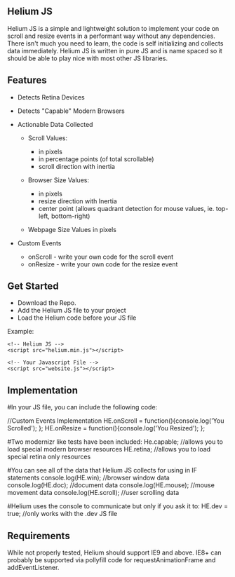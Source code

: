 ## Helium JS
Helium JS is a simple and lightweight solution to implement your code on scroll and resize events in a performant way without any dependencies. There isn't much you need to learn, the code is self initializing and collects data immediately. Helium JS is written in pure JS and is name spaced so it should be able to play nice with most other JS libraries.

## Features
- Detects Retina Devices
- Detects "Capable" Modern Browsers

- Actionable Data Collected
	- Scroll Values:
		- in pixels
		- in percentage points (of total scrollable)
		- scroll direction with inertia

	- Browser Size Values:
		- in pixels
		- resize direction with Inertia
		- center point (allows quadrant detection for mouse values, ie. top-left, bottom-right)

	- Webpage Size Values in pixels

- Custom Events
	- onScroll - write your own code for the scroll event
	- onResize - write your own code for the resize event


## Get Started
- Download the Repo.
- Add the Helium JS file to your project
- Load the Helium code before your JS file

Example:
<body>
	<!-- your content here -->

	<!-- Helium JS -->
	<script src="helium.min.js"></script>

	<!-- Your Javascript File -->
	<script src="website.js"></script>
</body>

## Implementation
#In your JS file, you can include the following code:

//Custom Events Implementation
HE.onScroll = function(){console.log('You Scrolled'); };
HE.onResize = function(){console.log('You Resized'); };

#Two modernizr like tests have been included:
He.capable; //allows you to load special modern browser resources
HE.retina; //allows you to load special retina only resources

#You can see all of the data that Helium JS collects for using in IF statements
console.log(HE.win); //browser window data
console.log(HE.doc); //document data
console.log(HE.mouse); //mouse movement data
console.log(HE.scroll); //user scrolling data

#Helium uses the console to communicate but only if you ask it to:
HE.dev = true; //only works with the .dev JS file

## Requirements
While not properly tested, Helium should support IE9 and above.
IE8+ can probably be supported via pollyfill code for requestAnimationFrame and addEventListener.
